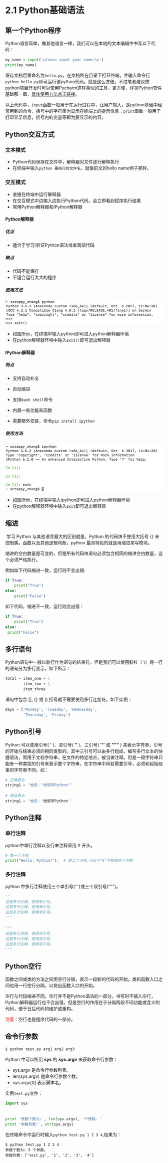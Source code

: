 # 2.1 Python基础语法

## 第一个Python程序

​	Python语言简单，像其他语言一样，我们可以在本地的文本编辑中书写以下代码：

```python
my_name = input('please input your name:\n')
print(my_name)
```

​	保存文档后重命名为`hello.py`，在文档所在目录下打开终端，并输入命令行`python hello.py`即可运行该python代码。就是这么方便。不过笔者建议做python项目开发时可以使用Pycharm这样类似的工具，更方便，详见Python软件基础那一章，[具体使用方法点击链接](https://www.cnblogs.com/muziyunxuan/p/7985265.html)。

​	以上代码中，`input`函数一般用于在运行过程中，让用户输入，是python基础中经常用到的命令，括号中的字符串为显示在终端上的提示信息；`print`函数一般用于打印显示信息，括号内的变量等即为要显示的内容。

## Python交互方式

### 文本模式

- Python代码保存在文件中，解释器对文件逐行解释执行
- 在终端中输入`python 要执行的文件名`，就像前文的hello name例子那样。

### 交互模式

- 直接在终端中运行解释器
- 在交互模式中边输入边执行Python代码，会立即看到程序执行结果
- 常用Python解释器和IPython解释器

#### Python解释器

##### 优点

- 适合于学习/验证Python语法或者局部代码

##### 缺点

- 代码不能保存
- 不适合运行太大的程序

##### 使用方法

![python解释器](./images/python解释器.jpeg)

- 如图所示，在终端中输入python即可进入python解释器环境
- 在python解释器环境中输入`exit()`即可退出解释器

#### IPython解释器

##### 特点

- 支持自动补全


- 自动缩进
- 支持`bash shell`命令
- 内置一些功能和函数
- 需要额外安装，命令`pip install ipython`

##### 使用方法

![ipython解释器](./images/ipython解释器.jpeg)

- 如图所示，在终端中输入ipython即可进入python解释器环境
- 在python解释器环境中输入`exit`即可退出解释器

## 缩进

​	学习 Python 与其他语言最大的区别就是，Python 的代码块不使用大括号 {} 来控制类，函数以及其他逻辑判断。python 最具特色的就是用缩进来写模块。

​	缩进的空白数量是可变的，但是所有代码块语句必须包含相同的缩进空白数量，这个必须严格执行。

例如如下代码缩进一致，运行则不会出错:

```python
if True:
    print("True")
else:
  	print("False")
```

如下代码，缩进不一致，运行则会出错：

```python
if True:
    print("True")
else:
 print("False")
```

## 多行语句

Python语句中一般以新行作为语句的结束符。但是我们可以使用斜杠（ \）将一行的语句分为多行显示，如下所示：

```python
total = item_one + \
        item_two + \
        item_three
```

语句中包含 [], {} 或 () 括号就不需要使用多行连接符。如下实例：

```python
days = ['Monday', 'Tuesday', 'Wednesday',
        'Thursday', 'Friday']
```

## Python引号

Python 可以使用引号( **'** )、双引号( **"** )、三引号( **'''** 或 **"""** ) 来表示字符串，引号的开始与结束必须的相同类型的。其中三引号可以由多行组成，编写多行文本的快捷语法，常用于文档字符串，在文件的特定地点，被当做注释。但是一段字符串只能有一种类型的引号来表示整个字符串，在字符串中间若需要引号，必须和起始结束的字符串不同。如：

```python
# 正确语法
string1 = '他说："他想学Python"'

# 错误语法
string1 = '他说：'他想学Python''
```



## Python注释

### 单行注释

python中单行注释以及行末注释采用 # 开头。

```python
# 第一个注释
print("Hello, Python!");  # 第二个注释,代码与“#”号相隔两个空格
```

### 多行注释

python 中多行注释使用三个单引号(''')或三个双引号(""")。

```python
'''
这是多行注释，使用单引号。
这是多行注释，使用单引号。
这是多行注释，使用单引号。
'''

"""
这是多行注释，使用双引号。
这是多行注释，使用双引号。
这是多行注释，使用双引号。
"""
```

## Python空行

​	函数之间或类的方法之间用空行分隔，表示一段新的代码的开始。类和函数入口之间也用一行空行分隔，以突出函数入口的开始。

​	空行与代码缩进不同，空行并不是Python语法的一部分。书写时不插入空行，Python解释器运行也不会出错。但是空行的作用在于分隔两段不同功能或含义的代码，便于日后代码的维护或重构。

<font color=red>注意</font>：空行也是程序代码的一部分。

## 命令行参数

```Python
$ python test.py arg1 arg2 arg3
```

Python 中可以所用 **sys** 的 **sys.argv** 来获取命令行参数：

- sys.argv 是命令行参数列表。
- len(sys.argv) 是命令行参数个数。
- sys.argv[0] 表示脚本名。

实例`test.py`文件：

```python
import sys


print '参数个数为:', len(sys.argv), '个参数。'
print '参数列表:', str(sys.argv)
```

在终端命令中运行时输入`python test.py 1 2 3 4`,结果为：

```
$ python test.py 1 2 3 4
参数个数为: 5 个参数。
参数列表: ['test.py', '1', '2', '3', '4']
```

